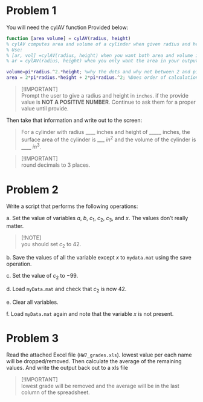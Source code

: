 # Problem 1
You will need the cylAV function Provided below:
```matlab
function [area volume] = cylAV(radius, height)
% cylAV computes area and volume of a cylinder when given radius and height.
% Use:
% [ar, vol] =cylAV(radius, height) when you want both area and volume in your output.
% ar = cylAV(radius, height) when you only want the area in your output.

volume=pi*radius.^2.*height; %why the dots and why not between 2 and pi?
area = 2*pi*radius.*height + 2*pi*radius.^2; %Does order of calculation matter?
```

> \[!IMPORTANT]\
   Prompt the user to give a radius and height in `inches`. if the provide value is **NOT A POSITIVE NUMBER**. Continue to ask
them for a proper value until provide.
   
Then take that information and write out to the screen: 


>For a cylinder with radius ____ inches and height of _____ inches, the surface
   area of the cylinder is ___ $in^2$ and the volume of the cylinder is ____ $in^3$.

> \[!IMPORTANT]\
round decimals to 3 places.

# Problem 2
Write a script that performs the following operations:

a. Set the value of variables $a$, $b$, $c_1$, $c_2$, $c_3$, and $x$. The values don’t really matter.

> \[!NOTE]\
> you should set $c_2$ to $42$.

b. Save the values of all the variable except $x$ to `mydata.mat` using the save operation.

c. Set the value of $c_2$ to $-99$.

d. Load `myData.mat` and check that $c_2$ is now $42$.

e. Clear all variables.

f. Load `myData.mat` again and note that the variable $x$ is not present.

# Problem 3
Read the attached Excel file (`HW7_grades.xls`). lowest value per each name will be dropped/removed. Then calculate the average of the remaining values.
   And write the output back out to a xls file 

> \[!IMPORTANT]\
lowest grade will be removed and the average will be in the last
column of the spreadsheet.


